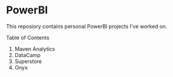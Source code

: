 # PowerBI
This reposiory contains personal PowerBI projects I've worked on.

Table of Contents
1. Maven Analytics
2. DataCamp
3. Superstore
4. Onyx
